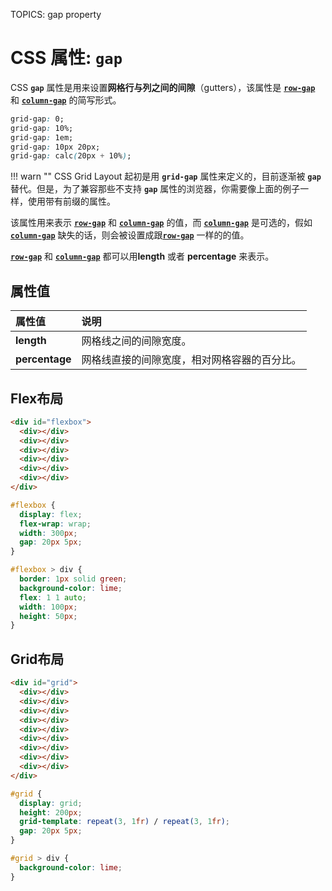 TOPICS: gap property

# CSS 属性: `gap`

CSS **`gap`** 属性是用来设置**网格行与列之间的间隙**（gutters），该属性是 [**`row-gap`**](/zh-hans/webfrontend/row-gap_property)
和 [**`column-gap`**](/zh-hans/webfrontend/column-gap_property) 的简写形式。

```css
grid-gap: 0;
grid-gap: 10%;
grid-gap: 1em;
grid-gap: 10px 20px;
grid-gap: calc(20px + 10%);
```

!!! warn ""
    CSS Grid Layout 起初是用 **`grid-gap`** 属性来定义的，目前逐渐被 **`gap`** 替代。但是，为了兼容那些不支持 **`gap`** 属性的浏览器，你需要像上面的例子一样，使用带有前缀的属性。

该属性用来表示 [**`row-gap`**](/zh-hans/webfrontend/row-gap_property) 和 [**`column-gap`**](/zh-hans/webfrontend/column-gap_property)
的值，而 [**`column-gap`**](/zh-hans/webfrontend/column-gap_property) 是可选的，假如 [**`column-gap`**](/zh-hans/webfrontend/column-gap_property)
缺失的话，则会被设置成跟[**`row-gap`**](/zh-hans/webfrontend/row-gap_property) 一样的的值。

[**`row-gap`**](/zh-hans/webfrontend/row-gap_property) 和 [**`column-gap`**](/zh-hans/webfrontend/column-gap_property)
都可以用**length** 或者 **percentage** 来表示。

## 属性值

| 属性值 | 说明 |
| :--- | :--- |
| **length** | 网格线之间的间隙宽度。|
| **percentage** | 网格线直接的间隙宽度，相对网格容器的百分比。|

## Flex布局

```html
<div id="flexbox">
  <div></div>
  <div></div>
  <div></div>
  <div></div>
  <div></div>
  <div></div>
</div>
```

```css
#flexbox {
  display: flex;
  flex-wrap: wrap;
  width: 300px;
  gap: 20px 5px;
}

#flexbox > div {
  border: 1px solid green;
  background-color: lime;
  flex: 1 1 auto;
  width: 100px;
  height: 50px;
}
```

## Grid布局

```html
<div id="grid">
  <div></div>
  <div></div>
  <div></div>
  <div></div>
  <div></div>
  <div></div>
  <div></div>
  <div></div>
  <div></div>
</div>
```

```css
#grid {
  display: grid;
  height: 200px;
  grid-template: repeat(3, 1fr) / repeat(3, 1fr);
  gap: 20px 5px;
}

#grid > div {
  background-color: lime;
}
```
